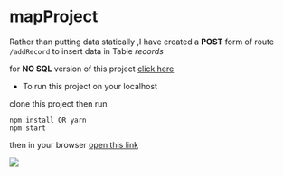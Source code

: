 # mapProject

Rather than putting data statically ,I have created a **POST** form of route `/addRecord` to insert data in Table *records*

for **NO SQL** version of this project [click here](https://github.com/saurabh241930/mapProject/tree/5a7e015f72c83129fcdad6e1245887096da52ca3)

* To run this project on your localhost

clone this project then run

```
npm install OR yarn
npm start
```

then in your browser [open this link](http://localhost:4000/)

![](https://im2.ezgif.com/tmp/ezgif-2-59074ec3dd.gif)


